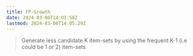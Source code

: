 ```yaml
---
title: FP-Growth
date: 2024-03-06T14:01:58Z
lastmod: 2024-03-06T14:05:29Z
---
```


> Generate less candidate K item-sets by using the frequent K-1 (i.e could be 1 or 2) item-sets

